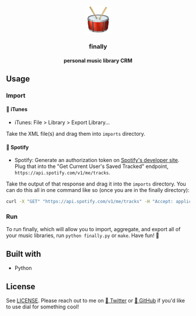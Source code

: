 <p align="center">
   <img src="drum.png" width=75 height=75 />
   <h3 align="center">finally</h3>
   <h4 align="center">personal music library CRM</h4>
</p>

## Usage

### Import

#### 🎵 iTunes
- iTunes: File > Library > Export Library...

Take the XML file(s) and drag them into `imports` directory.

#### 🎵 Spotify
- Spotify: Generate an authorization token on [Spotify's developer site](https://beta.developer.spotify.com/console/get-current-user-saved-tracks/). Plug that into the "Get Current User's Saved Tracked" endpoint, `https://api.spotify.com/v1/me/tracks`.

Take the output of that response and drag it into the `imports` directory. You can do this all in one command like so (once you are in the finally directory):
```bash
curl -X "GET" "https://api.spotify.com/v1/me/tracks" -H "Accept: application/json" -H "Content-Type: application/json" -H "Authorization: Bearer <TOKEN>" >> imports/spotify_library.json
```

### Run

To run finally, which will allow you to import, aggregate, and export all of your music libraries, run `python finally.py` or `make`. Have fun! :drum: 


## Built with

- Python

## License

See [LICENSE](LICENSE). Please reach out to me on [🐤 Twitter](https://twitter.com/insanj) or [🚀 GitHub](https://github.com/insanj) if you'd like to use dial for something cool!
